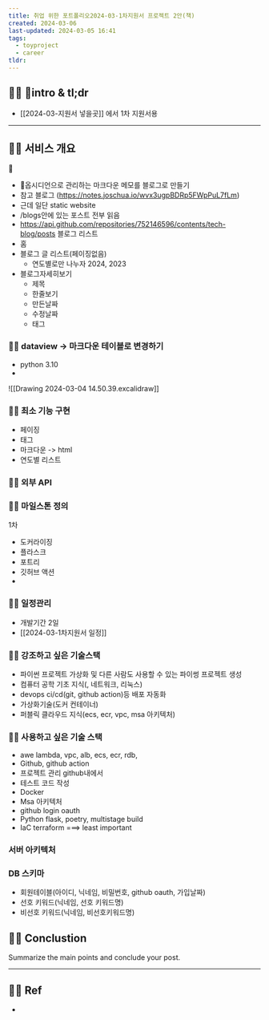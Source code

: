 ```yaml
---
title: 취업 위한 포트폴리오2024-03-1차지원서 프로젝트 2안(책)
created: 2024-03-06
last-updated: 2024-03-05 16:41
tags:
  - toyproject
  - career
tldr:
---
```


## 👯‍♂️ intro & tl;dr

- [[2024-03-지원서 넣을곳]] 에서 1차 지원서용

--- 

## 👯‍♂️ 서비스 개요


- 옵시디언으로 관리하는 마크다운 메모를 블로그로 만들기
- 참고 블로그 (https://notes.joschua.io/wvx3ugpBDRp5FWpPuL7fLm)
- 근데 일단 static website
-  /blogs안에 있는 포스트 전부 읽음
- https://api.github.com/repositories/752146596/contents/tech-blog/posts 블로그 리스트 
- 홈
- 블로그 글 리스트(페이징없음)
	- 연도별로만 나누자 2024, 2023
- 블로그자세히보기
	- 제목
	- 한줄보기
	- 만든날짜 
	- 수정날짜
	- 태그

### 👯‍♂️ dataview -> 마크다운 테이블로 변경하기
- python 3.10 
- 
![[Drawing 2024-03-04 14.50.39.excalidraw]]


### 👯‍♂️ 최소 기능 구현

- 페이징
- 태그
- 마크다운 -> html 
- 연도별 리스트

### 👯‍♂️ 외부 API

### 👯‍♂️ 마일스톤 정의

1차 
- 도커라이징
- 플라스크
- 포트리
- 깃허브 액션
- 

### 👯‍♂️ 일정관리

- 개발기간 2일 
- [[2024-03-1차지원서 일정]]


### 👯‍♂️ 강조하고 싶은 기술스택

- 파이썬 프로젝트 가상화 및 다른 사람도 사용할 수 있는 파이썽 프로젝트 생성
- 컴퓨터 공학 기초 지식(, 네트워크, 리눅스)
- devops ci/cd(git, github action)등 배포 자동화
- 가상화기술(도커 컨테이너)
- 퍼블릭 클라우드 지식(ecs, ecr, vpc, msa 아키텍처)

### 👯‍♂️ 사용하고 싶은 기술 스택

- awe lambda, vpc, alb, ecs, ecr, rdb,  
- Github, github action
- 프로젝트 관리 github내에서
- 테스트 코드 작성
- Docker
- Msa 아키텍처
- github login oauth
- Python flask, poetry, multistage build
- IaC terraform  ===> least important

### 서버 아키텍처

### DB 스키마
- 회원테이블(아이디, 닉네임, 비밀번호, github oauth, 가입날짜)
- 선호 키워드(닉네임, 선호 키워드명)
- 비선호 키워드(닉네임, 비선호키워드명)


## 👯‍♂️ Conclustion

Summarize the main points and conclude your post.

--- 

## 👯‍♂️ Ref

- [^1]:  작성자. "제목," 사이트명, 발행날짜, [URL](www.naver.com)

